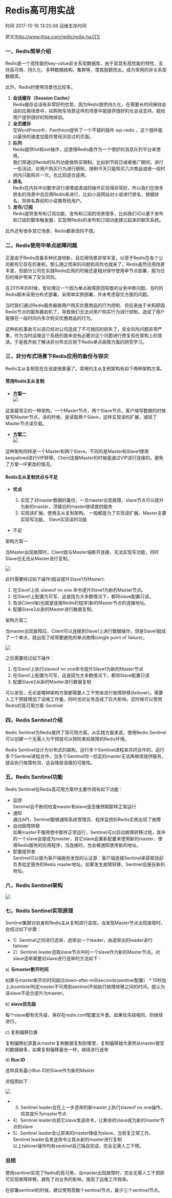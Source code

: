 # Redis高可用实战

 时间 2017-10-16 13:25:06  运维生存时间

原文[http://www.ttlsa.com/redis/redis-ha/][1]


### 一，Redis简单介绍 

Redis是一个高性能的key-value非关系型数据库，由于其具有高性能的特性，支持高可用、持久化、多种数据结构、集群等，使其脱颖而出，成为常用的非关系型数据库。

此外，Redis的使用场景也比较多。

1. **会话缓存（Session Cache）**  
 Redis缓存会话有非常好的优势，因为Redis提供持久化，在需要长时间保持会话的应用场景中，如购物车场景这样的场景中能提供很好的长会话支持，能给用户提供很好的购物体验。
1. **全页缓存**  
 在WordPress中，Pantheon提供了一个不错的插件 wp-redis ，这个插件能以最快的速度加载你曾经浏览过的页面。
1. **队列**  
 Reids提供list和set操作，这使得Redis能作为一个很好的消息队列平台来使用。  
 我们常通过Reids的队列功能做购买限制。比如到节假日或者推广期间，进行一些活动，对用户购买行为进行限制，限制今天只能购买几次商品或者一段时间内只能购买一次。也比较适合适用。  
1. **排名**  
 Redis在内存中对数字进行递增或递减的操作实现得非常好。所以我们在很多排名的场景中会应用Redis来进行，比如小说网站对小说进行排名，根据排名，将排名靠前的小说推荐给用户。
1. **发布/订阅**  
 Redis提供发布和订阅功能，发布和订阅的场景很多，比如我们可以基于发布和订阅的脚本触发器，实现用Redis的发布和订阅功能建立起来的聊天系统。

此外还有很多其它场景，Redis都表现的不错。

### 二，Redis使用中单点故障问题

正是由于Redis具备多种优良特新，且应用场景非常丰富，以至于Redis在各个公司都有它存在的身影。那么随之而来的问题和风险也就来了。Redis虽然应用场景丰富，但部分公司在实践Redis应用的时候还是相对保守使用单节点部署，那为日后的维护带来了安全风险。

在2015年的时候，曾处理过一个因为单点故障原因导致的业务中断问题。当时的Redis都未采用分布式部署，采用单实例部署，并未考虑容灾方面的问题。

当时我们通过Redis服务器做用户购买优惠商品的行为控制，但后来由于未知原因Redis节点的服务器宕机了，导致我们无法对用户购买行为进行控制，造成了用户能够在一段时间内多次购买优惠商品的行为。

这种宕机事故可以说已经对公司造成了不可挽回的损失了，安全风险问题非常严重，作为当时运维这个系统的我来说有必要对这个问题进行修复和在架构上的改进。于是我开始了解决非分布式应用下Redis单点故障方面的研究学习。

### 三，非分布式场景下Redis应用的备份与容灾

Redis主从复制现在应该是很普遍了。常用的主从复制架构有如下两种架构方案。

#### 常用Redis主从复制

* **方案一**  
![][3]

 这是最常见的一种架构，一个Master节点，两个Slave节点。客户端写数据的时候是写Master节点，读的时候，是读取两个Slave，这样实现读的扩展，减轻了Master节点读负载。

* **方案二**  
![][4]

这种架构同样是一个Master和两个Slave。不同的是Master和Slave1使用keepalived进行VIP转移。Client连接Master的时候是通过VIP进行连接的。避免了方案一IP更改的情况。

#### Redis主从复制优点与不足

* **优点**
    1. 实现了对master数据的备份，一旦master出现故障，slave节点可以提升为新的master，顶替旧的master继续提供服务
    1. 实现读扩展。使用主从复制架构， 一般都是为了实现读扩展。Master主要实现写功能， Slave实现读的功能

* 不足 

架构方案一 

当Master出现故障时，Client就与Master端断开连接，无法实现写功能，同时Slave也无法从Master进行复制。

![][5]

此时需要经过如下操作(假设提升Slave1为Master):

1. 在Slave1上执 slaveof no one 命令提升Slave1为新的Master节点。
1. 在Slave1上配置为可写，这是因为大多数情况下，都将slave配置只读。
1. 告诉Client端(也就是连接Redis的程序)新的Master节点的连接地址。
1. 配置Slave2从新的Master进行数据复制。

架构方案二 

当master出现故障后，Client可以连接到Slave1上进行数据操作，但是Slave1就成了一个单点，就出现了经常要避免的单点故障(single point of failure)。

![][6]

之后需要经过如下操作： 

1. 在Slave1上执行slaveof no one命令提升Slave1为新的Master节点
1. 在Slave1上配置为可写，这是因为大多数情况下，都将Slave配置只读
1. 配置Slave2从新的Master进行数据复制

可以发现，无论是哪种架构方案都需要人工干预来进行故障转移(failover)。需要人工干预就增加了运维工作量，同时也对业务造成了巨大影响。这时候可以使用Redis的高可用方案-Sentinel

### 四，Redis Sentinel介绍

Redis Sentinel为Redis提供了高可用方案。从实践方面来说，使用Redis Sentinel可以创建一个无需人为干预就可以预防某些故障的Redis环境。

Redis Sentinel设计为分布式的架构，运行多个Sentinel进程来共同合作的。运行多个Sentinel进程合作，当多个Sentinel同一给定的master无法再继续提供服务，就会执行故障检测，这会降低误报的可能性。

### 五，Redis Sentinel功能

Redis Sentinel在Redis高可用方案中主要作用有如下功能：

* 监控   
Sentinel会不断的检查master和slave是否像预期那样正常运行
* 通知   
通过API，Sentinel能够通知系统管理员、程序监控的Redis实例出现了故障
* 自动故障转移   
如果master不像预想中那样正常运行，Sentinel可以启动故障转移过程，其中的一个slave会提成为master，其它slave会重新配置来使用新的master，使用Redis服务的应用程序，当连接时，也会被通知使用新的地址。
* 配置提供者   
Sentinel可以做为客户端服务发现的认证源：客户端连接Sentinel来获取目前负责给定服务的Redis master地址。如果发生故障转移，Sentinel会报告新的地址。

### 六，Redis Sentinel架构

![][7]

### 七，Redis Sentinel实现原理

Sentinel集群对自身和Redis主从复制进行监控。当发现Master节点出现故障时，会经过如下步骤：

* 1）Sentinel之间进行选举，选举出一个leader，由选举出的leader进行failover
* 2）Sentinel leader选取slave节点中的一个slave作为新的Master节点。对slave选举需要对slave进行选举的方法如下：   

a) **与master断开时间**

如果与master断开的时间超过down-after-milliseconds(sentinel配置） * 10秒加上从sentinel判定master不可用到sentinel开始执行故障转移之间的时间，就认为该slave不适合提升为master。

b) **slave优先级**

每个slave都有优先级，保存在redis.conf配置文件里。如果优先级相同，则继续进行。

c) 复制偏移位置 

复制偏移纪录着从master复制数据复制到哪里，复制偏移越大表明从master接受的数据越多，如果复制偏移量也一样，继续进行选举

d) **Run ID**

选举具有最小Run ID的Slave作为新的Master

流程图如下：

![][8]

* 3) Sentinel leader会在上一步选举的新master上执行slaveof no one操作，将其提升为master节点
* 4）Sentinel leader向其它slave发送命令，让剩余的slave成为新的master节点的slave
* 5）Sentinel leader会让原来的master降级为slave，当恢复正常工作，Sentinel leader会发送命令让其从新的master进行复制   
以上failover操作均有sentinel自己独自完成，完全无需人工干预。

### 总结

使用sentinel实现了Redis的高可用，当master出现故障时，完全无需人工干预即可实现故障转移。避免了对业务的影响，提高了运维工作效率。

在部署sentinel的时候，建议使用奇数个sentinel节点，最少三个sentinel节点。


[1]: http://www.ttlsa.com/redis/redis-ha/

[3]: ../img/aQbqqiF.png
[4]: ../img/iYJ3Qr7.png
[5]: ../img/B3EFRz2.jpg
[6]: ../img/m22iiy3.jpg
[7]: ../img/JFnYVrB.jpg
[8]: ../img/im6n2eZ.jpg